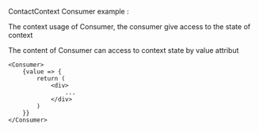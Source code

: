 ContactContext Consumer example :

The context usage of Consumer, the consumer give access to the state of context

The content of Consumer can access to context state by value attribut

```tsx
<Consumer>
    {value => {
        return (
            <div>
                ...
            </div>
        )
    }}
</Consumer>
```
